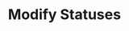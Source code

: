 ---
title: Modify Statuses
excerpt: ''
deprecated: false
hidden: true
metadata:
  title: ''
  description: ''
  robots: index
next:
  description: ''
---